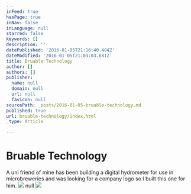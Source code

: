```yaml
---
inFeed: true
hasPage: true
inNav: false
inLanguage: null
starred: false
keywords: []
description: ''
datePublished: '2016-01-05T21:16:40.484Z'
dateModified: '2016-01-05T21:03:03.681Z'
title: Bruable Technology
author: []
authors: []
publisher:
  name: null
  domain: null
  url: null
  favicon: null
sourcePath: _posts/2016-01-05-bruable-technology.md
published: true
url: bruable-technology/index.html
_type: Article

---
```

# Bruable Technology

A uni friend of mine has been building a digital hydrometer for use in microbreweries and was looking for a company logo so I built this one for him.
![](https://the-grid-user-content.s3-us-west-2.amazonaws.com/eaa5745f-5789-4ecb-8b8e-a58335b092fc.png)
null
![](https://the-grid-user-content.s3-us-west-2.amazonaws.com/88ff9932-bc5e-4145-8f2f-45308920b2c4.png)